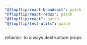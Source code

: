 ```yaml
---
"@flopflip/react-broadcast": patch
"@flopflip/react-redux": patch
"@flopflip/react": patch
"@flopflip/test-utils": patch
---
```


refactor: to always destructure props
